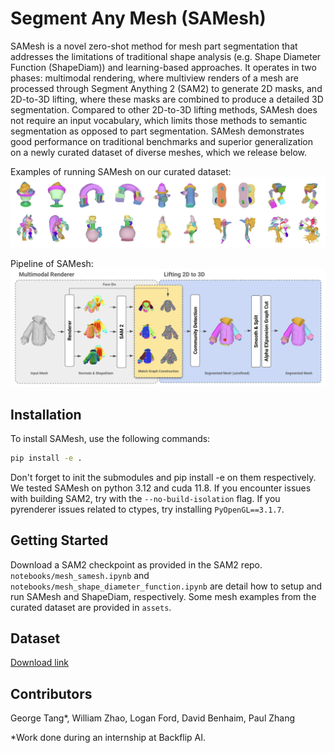 # Segment Any Mesh (SAMesh)

SAMesh is a novel zero-shot method for mesh part segmentation that addresses the limitations of traditional shape analysis (e.g. Shape Diameter Function (ShapeDiam)) and learning-based approaches. It operates in two phases: multimodal rendering, where multiview renders of a mesh are processed through Segment Anything 2 (SAM2) to generate 2D masks, and 2D-to-3D lifting, where these masks are combined to produce a detailed 3D segmentation. Compared to other 2D-to-3D lifting methods, SAMesh does not require an input vocabulary, which limits those methods to semantic segmentation as opposed to part segmentation. SAMesh demonstrates good performance on traditional benchmarks and superior generalization on a newly curated dataset of diverse meshes, which we release below.

Examples of running SAMesh on our curated dataset:
![Examples of running SAMesh on our curated dataset](./assets/samesh_examples.png)

Pipeline of SAMesh:
![Pipeline of SAMesh](./assets/samesh_pipeline.png)


## Installation

To install SAMesh, use the following commands:

```bash
pip install -e .
```

Don't forget to init the submodules and pip install -e on them respectively. We tested SAMesh on python 3.12 and cuda 11.8. If you encounter issues with building SAM2, try with the `--no-build-isolation` flag. If you pyrenderer issues related to ctypes, try installing `PyOpenGL==3.1.7`.


## Getting Started

Download a SAM2 checkpoint as provided in the SAM2 repo. `notebooks/mesh_samesh.ipynb` and `notebooks/mesh_shape_diameter_function.ipynb` are detail how to setup and run SAMesh and ShapeDiam, respectively. Some mesh examples from the curated dataset are provided in `assets`.


## Dataset

[Download link](https://drive.google.com/file/d/1qzxZZ-RUShNgUKXBPnpI1-Mlr8MkWekN/view?usp=sharing)


## Contributors
George Tang*, William Zhao, Logan Ford, David Benhaim, Paul Zhang

*Work done during an internship at Backflip AI.